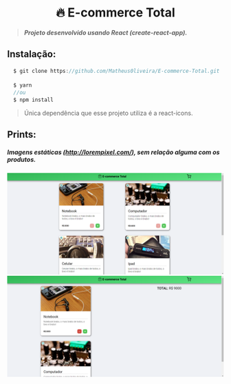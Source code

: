 # <div align='center'> 🔥 E-commerce Total</div>

> ##### Projeto desenvolvido usando React (create-react-app).

## Instalação:

```JavaScript
  $ git clone https://github.com/Matheus0liveira/E-commerce-Total.git

  $ yarn
  //ou
  $ npm install

```

> Única dependência que esse projeto utiliza é a react-icons.

## Prints:

##### Imagens estáticas (http://lorempixel.com/), sem relação alguma com os produtos.

<div  align='center'>

<img width='700px' src='.github/print1.png' />
<img width='700px' src='.github/print2.png' />
  
</div>
